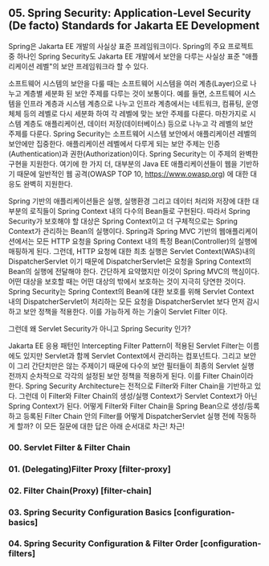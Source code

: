 ## 05. Spring Security: Application-Level Security (De facto) Standards for Jakarta EE Development

Spring은 Jakarta EE 개발의 사실상 표준 프레임워크이다. Spring의 주요 프로젝트 중 하나인 Spring Security도 Jakarta EE 개발에서 보안을 다루는 사실상 표준 "애플리케이션 레벨"의 보안 프레임워크라 할 수 있다.

소프트웨어 시스템의 보안을 다룰 때는 소프트웨어 시스템을 여러 계층(Layer)으로 나누고 계층별 세분화 된 보안 주제를 다루는 것이 보통이다. 예를 들면, 소프트웨어 시스템을 인프라 계층과 시스템 계층으로 나누고 인프라 계층에서는 네트워크, 컴퓨팅, 운영체체 등의 레벨로 다시 세분화 하여 각 레벨에 맞는 보안 주제를 다룬다. 마찬가지로 시스템 계층도 애플리케이션, 데이터 저장(데이터베이스) 등으로 나누고 각 레벨의 보안 주제를 다룬다.
Spring Security는 소프트웨어 시스템 보안에서 애플리케이션 레벨의 보안에만 집중한다. 애플리케이션 레벨에서 다루게 되는 보안 주제는 인증(Authentication)과 권한(Authorization)이다. Spring Security는 이 주제의 완벽한 구현을 지원한다. 여기에 한 가지 더, 대부분의 Java EE 애플리케이션들이 웹을 기반하기 때문에 일반적인 웹 공격(OWASP TOP 10, https://www.owasp.org) 에 대한 대응도 완벽히 지원한다.

Spring 기반의 애플리케이션들은 실행, 실행환경 그리고 데이터 처리와 저장에 대한 대부분의 로직들이 Spring Context 내의 다수의 Bean들로 구현된다. 따라서 Spring Security가 보호해야 할 대상은 Spring Context이고 더 구체적으로는 Spring Context가 관리하는 Bean의 실행이다.
Spring과 Spring MVC 기반의 웹애플리케이션에서는 모든 HTTP 요청을 Spring Context 내의 특정 Bean(Controller)의 실행에 매핑하게 된다. 그런데, HTTP 요청에 대한 최초 실행은 Servlet Context(WAS)내의 DispatcherServlet 이기 때문에 DispatcherServlet은 요청을 Spring Context의 Bean의 실행에 전달해야 한다. 간단하게 요약했지만 이것이 Spring MVC의 핵심이다.
어떤 대상을 보호할 때는 어떤 대상의 밖에서 보호하는 것이 지극히 당연한 것이다. Spring Security는 Spring Context의 Bean에 대한 보호를 위해 Servlet Context 내의 DispatcherServlet이 처리하는 모든 요청을 DispatcherServlet 보다 먼저 감시하고 보안 정책을 적용한다. 이를 가능하게 하는 기술이 Servlet Filter 이다.

그런데 왜 Servlet Security가 아니고 Spring Security 인가?

Jakarta EE 응용 패턴인 Intercepting Filter Pattern이 적용된 Servlet Filter는 이름에도 있지만 Servlet과 함께 Servlet Context에서 관리하는 컴포넌트다. 그리고 보안이 그리 간단치만은 않는 주제이기 때문에 다수의 보안 필터들이 최종의 Servlet 실행 전까지 순차적으로 각각의 설정된 보안 정책을 적용하게 된다. 이를 Filter Chain이라 한다.
Spring Security Architecture는 전적으로 Filter와 Filter Chain을 기반하고 있다. 그런데 이 Filter와 Filter Chain의 생성/실행 Context가 Servlet Context가 아닌 Spring Context가 된다. 어떻게 Filter와 Filter Chain을 Spring Bean으로 생성/등록하고 등록된 Filter Chain 안의 Filter를 어떻게 DispatcherServlet 실행 전에 작동하게 할까? 
이 모든 질문에 대한 답은 아래 순서대로 차근! 차근!

### 00. Servlet Filter & Filter Chain
### 01. (Delegating)Filter Proxy [filter-proxy]
### 02. Filter Chain(Proxy) [filter-chain]
### 03. Spring Security Configuration Basics [configuration-basics]
### 04. Spring Security Configuration & Filter Order [configuration-filters]
